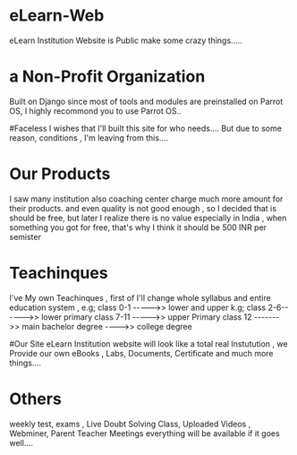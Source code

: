 # eLearn-Web
eLearn Institution Website is Public make some crazy things.....

# a Non-Profit Organization
Built on Django
since most of tools and modules are preinstalled on Parrot OS, I highly recommond you to use Parrot OS..


#Faceless
I wishes that I'll built this site for who needs.... But due to some reason, conditions , I'm leaving from this....

# Our Products
I saw many institution also coaching center charge much more amount for their products. and even quality is not good enough , so I decided that is should be free, but later I realize there is no value especially in India , when something you got for free, that's why I think it should be 500 INR per semister

# Teachinques
I've My own Teachinques , first of I'll change whole syllabus and entire education system ,
e.g; 
class 0-1 ----->> lower and upper k.g;
class 2-6------>> lower primary
class 7-11 ----->> upper Primary
class 12 ------->> main
bachelor degree ---->> college degree

#Our Site
eLearn Institution website will look like a total real Instutution , we Provide our own eBooks , Labs, Documents, Certificate and much more things....

# Others
 weekly test, exams , Live Doubt Solving Class, Uploaded Videos , Webminer, Parent Teacher Meetings everything will be available if it goes well....  
